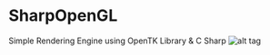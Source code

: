 # SharpOpenGL
Simple Rendering Engine using OpenTK Library & C Sharp
![alt tag](https://github.com/ssogal00/SharpOpenGL/blob/master/SharpOpenGL/ScreenShots/capture.PNG)

